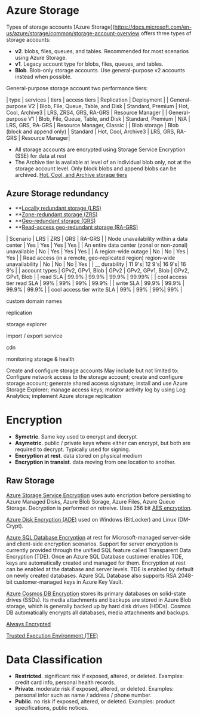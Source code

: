 
# Azure Storage

Types of storage accounts
[Azure Storage](https://docs.microsoft.com/en-us/azure/storage/common/storage-account-overview offers three types of storage accounts:

- **v2**. blobs, files, queues, and tables. Recommended for most scenarios using Azure Storage.
- **v1**. Legacy account type for blobs, files, queues, and tables. 
- **Blob**. Blob-only storage accounts. Use general-purpose v2 accounts instead when possible.

General-purpose storage account two performance tiers:

| type	| services	|  tiers	| access tiers	| Replication | Deployment	| 
| General-purpose V2	| Blob, File, Queue, Table, and Disk	| Standard, Premium	| Hot, Cool, Archive3	| LRS, ZRS4, GRS, RA-GRS	| Resource Manager	| 
| General-purpose V1	| Blob, File, Queue, Table, and Disk	| Standard, Premium	| N/A	| LRS, GRS, RA-GRS | Resource Manager, Classic	| 
| Blob storage	| Blob (block and append only)	| Standard	| Hot, Cool, Archive3	| LRS, GRS, RA-GRS	| Resource Manager| 

- All storage accounts are encrypted using Storage Service Encryption (SSE) for data at rest
- The Archive tier is available at level of an individual blob only, not at the storage account level. Only block blobs and append blobs can be archived. [Hot, Cool, and Archive storage tiers](https://docs.microsoft.com/en-us/azure/storage/blobs/storage-blob-storage-tiers)

## Azure Storage redundancy

- **[Locally redundant storage (LRS)](https://docs.microsoft.com/en-us/azure/storage/common/storage-redundancy-lrs)
- **[Zone-redundant storage (ZRS)](https://docs.microsoft.com/en-us/azure/storage/common/storage-redundancy-zrs)
- **[Geo-redundant storage (GRS)](https://docs.microsoft.com/en-us/azure/storage/common/storage-redundancy-grs)
- **[Read-access geo-redundant storage (RA-GRS)](https://docs.microsoft.com/en-us/azure/storage/common/storage-redundancy-grs#read-access-geo-redundant-storage)

| Scenario	| LRS	| ZRS	| GRS	| RA-GRS | 
| Node unavailability within a data center	| Yes	| Yes	| Yes	| Yes | 
| An entire data center (zonal or non-zonal) unavailable	| No	| Yes	| Yes	| Yes | 
| A region-wide outage	| No	| No	| Yes	| Yes | 
| Read access (in a remote, geo-replicated region) region-wide unavailability	| No	| No	| No	| Yes | 
| __ durability | 11 9's| 12 9's| 16 9's| 16 9's | 
| account types	| GPv2, GPv1, Blob	| GPv2	| GPv2, GPv1, Blob	| GPv2, GPv1, Blob | 
| read SLA | 99.9% 	| 99.9% | 99.9% | 99.99%  | 
| cool access tier read SLA | 99% 	| 99% | 99%	| 99.9%  | 
| write SLA | 99.9% | 99.9% | 99.9% | 99.9% | 
| cool access tier write SLA | 99% | 99% | 99%| 99% | 
 

custom domain names

replication

storage explorer

import / export service

cdn

monitoring storage & health

Create and configure storage accounts
May include but not limited to: Configure network access to the storage account; create and configure storage account; generate shared access signature; install and use Azure Storage Explorer; manage access keys; monitor activity log by using Log Analytics; implement Azure storage replication

# Encryption

- **Symetric**. Same key used to encrypt and decrypt
- **Asymetric**. public / private keys where either can encrypt, but both are required to decrypt.  Typically used for signing.
- **Encryption at rest**. data stored on physical medium
- **Encryption in transist**. data moving from one location to another.

## Raw Storage
[Azure Storage Service Encryption](https://docs.microsoft.com/en-us/azure/storage/common/storage-service-encryption) uses auto encription before persisting to Azure Managed Disks, Azure Blob Sorage, Azure Files, Azure Queue Storage. Decryption is performed on retreive.  Uses 256 bit [AES encryption](https://en.wikipedia.org/wiki/Advanced_Encryption_Standard).

[Azure Disk Encryption (ADE)](https://docs.microsoft.com/en-us/azure/security/azure-security-disk-encryption-windows) used on Windows (BitLocker) and Linux (DM-Crypt).

[Azure SQL Database Encryption](https://docs.microsoft.com/en-us/azure/sql-database/transparent-data-encryption-azure-sql) at rest for Microsoft-managed server-side and client-side encryption scenarios. Support for server encryption is currently provided through the unified SQL feature called Transparent Data Encryption (TDE). Once an Azure SQL Database customer enables TDE, keys are automatically created and managed for them. Encryption at rest can be enabled at the database and server levels. TDE is enabled by default on newly created databases. Azure SQL Database also supports RSA 2048-bit customer-managed keys in Azure Key Vault.

[Azure Cosmos DB Encryption](https://docs.microsoft.com/en-us/azure/cosmos-db/database-encryption-at-rest) stores its primary databases on solid-state drives (SSDs). Its media attachments and backups are stored in Azure Blob storage, which is generally backed up by hard disk drives (HDDs). Cosmos DB automatically encrypts all databases, media attachments and backups.

[Always Encrypted]()

[Trusted Execution Environment (TEE)]()



# Data Classification
- **Restricted**. significant risk if exposed, altered, or deleted. Examples: credit card info, personal health records.
- **Private**. moderate risk if exposed, altered, or deleted. Examples: personal infor such as name / address / phone number.
- **Public**. no risk if exposed, altered, or deleted. Examples: product specifications, public notices.
